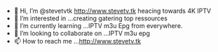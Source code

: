 - 👋 Hi, I’m @stevetvtk
http://www.stevetv.tk heacing towards 4K IPTV
- 👀 I’m interested in ...creating gatering top ressources
- 🌱 I’m currently learning ...IPTV m3u Epg from everywhere.
- 💞️ I’m looking to collaborate on ...IPTV m3u epg
- 📫 How to reach me ...http://www.stevetv.tk

<!---
stevetvtk/stevetvtk is a ✨ special ✨ repository because its `README.md` (this file) appears on your GitHub profile.
You can click the Preview link to take a look at your changes.
--->
